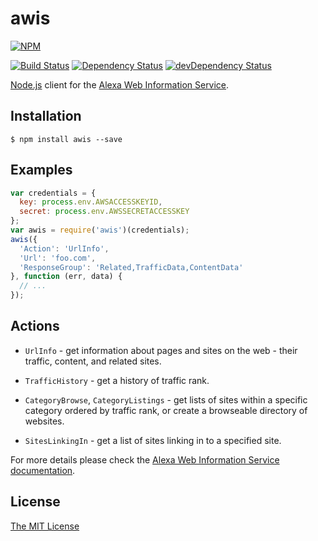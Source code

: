 # awis

[![NPM](https://nodei.co/npm/awis.png?compact=true)](https://nodei.co/npm/awis/)

[![Build Status](https://secure.travis-ci.org/wrangr/awis.png)](http://travis-ci.org/wrangr/awis)
[![Dependency Status](https://david-dm.org/wrangr/awis.png)](https://david-dm.org/wrangr/awis) 
[![devDependency Status](https://david-dm.org/wrangr/awis/dev-status.png)](https://david-dm.org/wrangr/awis#info=devDependencies)

[Node.js](http://nodejs.org/) client for the [Alexa Web Information
Service](http://aws.amazon.com/awis/).

## Installation

```
$ npm install awis --save
```

## Examples

```javascript
var credentials = {
  key: process.env.AWSACCESSKEYID,
  secret: process.env.AWSSECRETACCESSKEY
};
var awis = require('awis')(credentials);
awis({
  'Action': 'UrlInfo',
  'Url': 'foo.com',
  'ResponseGroup': 'Related,TrafficData,ContentData'
}, function (err, data) {
  // ...
});
```

## Actions

* `UrlInfo` - get information about pages and sites on the web - their traffic,
  content, and related sites.

* `TrafficHistory` - get a history of traffic rank.

* `CategoryBrowse`, `CategoryListings` - get lists of sites within a specific
category ordered by traffic rank, or create a browseable directory of websites.

* `SitesLinkingIn` - get a list of sites linking in to a specified site.

For more details please check the [Alexa Web Information Service
documentation](http://docs.aws.amazon.com/AlexaWebInfoService/latest/).


## License

[The MIT License](https://github.com/wrangr/awis/blob/master/LICENSE)
